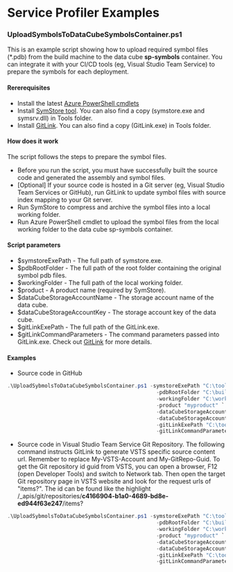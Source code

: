# Service Profiler Examples

### UploadSymbolsToDataCubeSymbolsContainer.ps1

This is an example script showing how to upload required symbol files (*.pdb) from the build machine to the data cube **sp-symbols** container. You can integrate it with your CI/CD tools (eg, Visual Studio Team Service) to prepare the symbols for each deployment.

#### Rererequisites

  - Install the latest [Azure PowerShell cmdlets](https://www.microsoft.com/web/handlers/webpi.ashx/getinstaller/WindowsAzurePowershellGet.3f.3f.3fnew.appids)
  - Install [SymStore tool](https://go.microsoft.com/fwlink/p/?LinkId=536682). You can also find a copy (symstore.exe and symsrv.dll) in Tools folder. 
  - Install [GitLink](https://github.com/GitTools/GitLink). You can also find a copy (GitLink.exe) in Tools folder.

#### How does it work
The script follows the steps to prepare the symbol files.

  - Before you run the script, you must have successfully built the source code and generated the assembly and symbol files.
  - [Optional] If your source code is hosted in a Git server (eg, Visual Studio Team Services or GitHub), run GitLink to update symbol files with source index mapping to your Git server.
  - Run SymStore to compress and archive the symbol files into a local working folder.
  - Run Azure PowerShell cmdlet to upload the symbol files from the local working folder to the data cube sp-symbols container.

#### Script parameters

  - $symstoreExePath - The full path of symstore.exe.
  - $pdbRootFolder - The full path of the root folder containing the original symbol pdb files.
  - $workingFolder - The full path of the local working folder.
  - $product - A product name (required by SymStore).
  - $dataCubeStorageAccountName - The storage account name of the data cube.
  - $dataCubeStorageAccountKey - The storage account key of the data cube.
  - $gitLinkExePath - The full path of the GitLink.exe.
  - $gitLinkCommandParameters - The command parameters passed into GitLink.exe. Check out [GitLink](https://github.com/GitTools/GitLink) for more details.

#### Examples

  - Source code in GitHub

```PowerShell
.\UploadSybmolsToDataCubeSymbolsContainer.ps1 -symstoreExePath "C:\tools\symstore.exe" `                                                  
                                                -pdbRootFolder "C:\build\release" `
                                                -workingFolder "C:\working" `
                                                -product "myproduct" `
                                                -dataCubeStorageAccountName "mystorageaccountname" `
                                                -dataCubeStorageAccountKey "mystroageaccountkey" `
                                                -gitLinkExePath "C:\tools\GitLink.exe" `
                                                -gitLinkCommandParameters "C:\source\ -c release"
```

  - Source code in Visual Studio Team Service Git Repository. The following command instructs GitLink to generate VSTS specific source content url. Remember to replace My-VSTS-Account and My-GitRepo-Guid. To get the Git repository id guid from VSTS, you can open a browser, F12 (open Developer Tools) and switch to Network tab. Then open the target Git repository page in VSTS website and look for the request urls of "items?". The id can be found like the highlight /_apis/git/repositories/**c4166904-b1a0-4689-bd8e-ed944f63e247**/items?

```PowerShell
.\UploadSybmolsToDataCubeSymbolsContainer.ps1 -symstoreExePath "C:\tools\symstore.exe" `                                                  
                                                -pdbRootFolder "C:\build\release" `
                                                -workingFolder "C:\working" `
                                                -product "myproduct" `
                                                -dataCubeStorageAccountName "mystorageaccountname" `
                                                -dataCubeStorageAccountKey "mystroageaccountkey" `
                                                -gitLinkExePath "C:\tools\GitLink.exe" `
                                                -gitLinkCommandParameters "C:\source\ -c release -u https://My-VSTS-Account.visualstudio.com/DefaultCollection/_apis/git/repositories/My-GitRepo-Guid/items?api-version=1.0&scopePath=/{filename}&versionType=commit&version={revision}"
```
